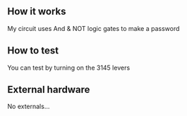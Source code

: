 <!---

This file is used to generate your project datasheet. Please fill in the information below and delete any unused
sections.

You can also include images in this folder and reference them in the markdown. Each image must be less than
512 kb in size, and the combined size of all images must be less than 1 MB.
-->

## How it works

My circuit uses And & NOT logic gates to make a password

## How to test

You can test by turning on the 3145 levers

## External hardware

No externals...
